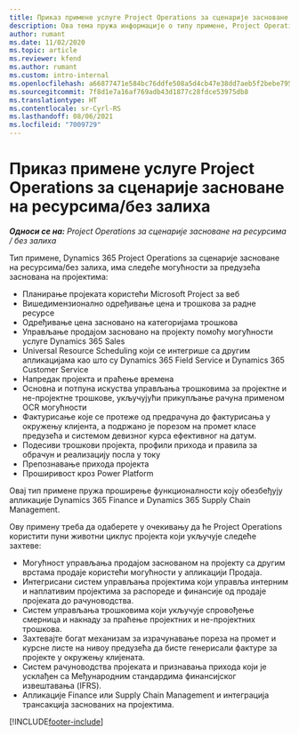 ```yaml
---
title: Приказ примене услуге Project Operations за сценарије засноване на ресурсима/без залиха
description: Ова тема пружа информације о типу примене, Project Operations за сценарије засноване на ресурсима/без залиха.
author: rumant
ms.date: 11/02/2020
ms.topic: article
ms.reviewer: kfend
ms.author: rumant
ms.custom: intro-internal
ms.openlocfilehash: a66877471e584bc76ddfe508a5d4cb47e38dd7aeb5f2bebe795b41a1de462ef9
ms.sourcegitcommit: 7f8d1e7a16af769adb43d1877c28fdce53975db8
ms.translationtype: HT
ms.contentlocale: sr-Cyrl-RS
ms.lasthandoff: 08/06/2021
ms.locfileid: "7009729"
---
```

# <a name="project-operations-for-resourcenon-stocked-based-scenarios-deployment-overview"></a>Приказ примене услуге Project Operations за сценарије засноване на ресурсима/без залиха

_**Односи се на:** Project Operations за сценарије засноване на ресурсима / без залиха_

Тип примене, Dynamics 365 Project Operations за сценарије засноване на ресурсима/без залиха, има следеће могућности за предузећа заснована на пројектима:

- Планирање пројеката користећи Microsoft Project за веб
- Вишедимензионално одређивање цена и трошкова за радне ресурсе
- Одређивање цена засновано на категоријама трошкова
- Управљање продајом засновано на пројекту помоћу могућности услуге Dynamics 365 Sales
- Universal Resource Scheduling који се интегрише са другим апликацијама као што су Dynamics 365 Field Service и Dynamics 365 Customer Service
- Напредак пројекта и праћење времена
- Основна и потпуна искуства управљања трошковима за пројектне и не-пројектне трошкове, укључујући прикупљање рачуна применом OCR могућности
- Фактурисање које се протеже од предрачуна до фактурисања у окружењу клијента, а подржано је порезом на промет класе предузећа и системом девизног курса ефективног на датум.
- Подесиви трошкови пројекта, профили прихода и правила за обрачун и реализацију посла у току
- Препознавање прихода пројекта
- Проширивост кроз Power Platform

Овај тип примене пружа проширење функционалности коју обезбеђују апликације Dynamics 365 Finance и Dynamics 365 Supply Chain Management.

Ову примену треба да одаберете у очекивању да ће Project Operations користити пуни животни циклус пројекта који укључује следеће захтеве:

- Могућност управљања продајом заснованом на пројекту са другим врстама продаје користећи могућности у апликацији Продаја.
- Интегрисани систем управљања пројектима који управља интерним и наплативим пројектима за распореде и финансије од продаје пројеката до рачуноводства.
- Систем управљања трошковима који укључује спровођење смерница и накнаду за праћење пројектних и не-пројектних трошкова.
- Захтевајте богат механизам за израчунавање пореза на промет и курсне листе на нивоу предузећа да бисте генерисали фактуре за пројекте у окружењу клијената.
- Систем рачуноводства пројеката и признавања прихода који је усклађен са Међународним стандардима финансијског извештавања (IFRS).
- Апликације Finance или Supply Chain Management и интеграција трансакција заснованих на пројектима.


[!INCLUDE[footer-include](../includes/footer-banner.md)]